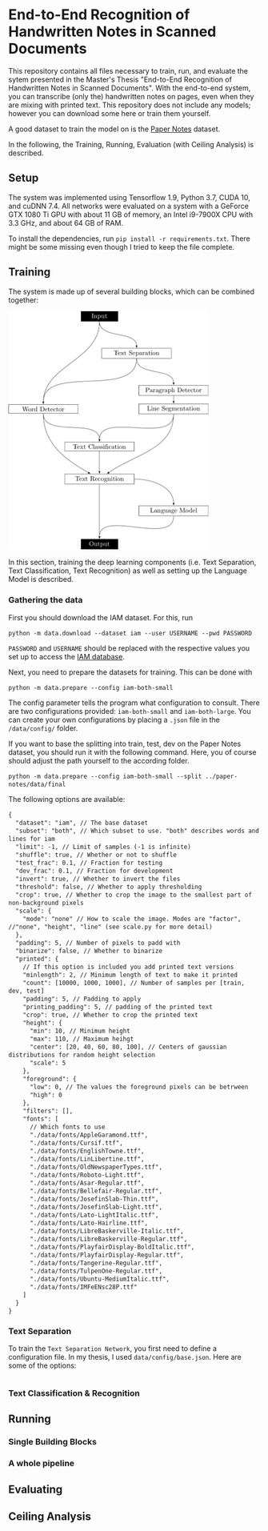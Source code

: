 # End-to-End Recognition of Handwritten Notes in Scanned Documents

This repository contains all files necessary to train, run, and evaluate the sytem presented in the Master's Thesis "End-to-End Recognition of Handwritten Notes in Scanned Documents".
With the end-to-end system, you can transcribe (only the) handwritten notes on pages, even when they are mixing with printed text.
This repository does not include any models; however you can download some here or train them yourself.

A good dataset to train the model on is the [Paper Notes](https://www.github.com/torbenm/paper-notes) dataset.

In the following, the Training, Running, Evaluation (with Ceiling Analysis) is described.

## Setup

The system was implemented using Tensorflow 1.9, Python 3.7, CUDA 10, and cuDNN 7.4.
All networks were evaluated on a system with a GeForce GTX 1080 Ti GPU with about 11 GB of memory, an Intel i9-7900X CPU with 3.3 GHz, and about 64 GB of RAM.

To install the dependencies, run `pip install -r requirements.txt`.
There might be some missing even though I tried to keep the file complete.

## Training

The system is made up of several building blocks, which can be combined together:

<img src="docs/pipeline.png" width="400" />

In this section, training the deep learning components (i.e. Text Separation, Text Classification, Text Recognition) as well as setting up the Language Model is described.

### Gathering the data

First you should download the IAM dataset. For this, run

```
python -m data.download --dataset iam --user USERNAME --pwd PASSWORD
```

`PASSWORD` and `USERNAME` should be replaced with the respective values you set up to access the [IAM database](http://www.fki.inf.unibe.ch/databases/iam-handwriting-database).

Next, you need to prepare the datasets for training.
This can be done with

```
python -m data.prepare --config iam-both-small
```

The config parameter tells the program what configuration to consult. There are two configurations provided: `iam-both-small` and `iam-both-large`. You can create your own configurations by placing a `.json` file in the `/data/config/` folder.

If you want to base the splitting into train, test, dev on the Paper Notes dataset, you should run it with the following command.
Here, you of course should adjust the path yourself to the according folder.

```
python -m data.prepare --config iam-both-small --split ../paper-notes/data/final
```

The following options are available:

```jsonc
{
  "dataset": "iam", // The base dataset
  "subset": "both", // Which subset to use. "both" describes words and lines for iam
  "limit": -1, // Limit of samples (-1 is infinite)
  "shuffle": true, // Whether or not to shuffle
  "test_frac": 0.1, // Fraction for testing
  "dev_frac": 0.1, // Fraction for development
  "invert": true, // Whether to invert the files
  "threshold": false, // Whether to apply thresholding
  "crop": true, // Whether to crop the image to the smallest part of non-background pixels
  "scale": {
    "mode": "none" // How to scale the image. Modes are "factor",                     //"none", "height", "line" (see scale.py for more detail)
  },
  "padding": 5, // Number of pixels to padd with
  "binarize": false, // Whether to binarize
  "printed": {
    // If this option is included you add printed text versions
    "minlength": 2, // Minimum length of text to make it printed
    "count": [10000, 1000, 1000], // Number of samples per [train, dev, test]
    "padding": 5, // Padding to apply
    "printing_padding": 5, // padding of the printed text
    "crop": true, // Whether to crop the printed text
    "height": {
      "min": 10, // Minimum height
      "max": 110, // Maximum heihgt
      "center": [20, 40, 60, 80, 100], // Centers of gaussian distributions for random height selection
      "scale": 5
    },
    "foreground": {
      "low": 0, // The values the foreground pixels can be betrween
      "high": 0
    },
    "filters": [],
    "fonts": [
      // Which fonts to use
      "./data/fonts/AppleGaramond.ttf",
      "./data/fonts/Cursif.ttf",
      "./data/fonts/EnglishTowne.ttf",
      "./data/fonts/LinLibertine.ttf",
      "./data/fonts/OldNewspaperTypes.ttf",
      "./data/fonts/Roboto-Light.ttf",
      "./data/fonts/Asar-Regular.ttf",
      "./data/fonts/Bellefair-Regular.ttf",
      "./data/fonts/JosefinSlab-Thin.ttf",
      "./data/fonts/JosefinSlab-Light.ttf",
      "./data/fonts/Lato-LightItalic.ttf",
      "./data/fonts/Lato-Hairline.ttf",
      "./data/fonts/LibreBaskerville-Italic.ttf",
      "./data/fonts/LibreBaskerville-Regular.ttf",
      "./data/fonts/PlayfairDisplay-BoldItalic.ttf",
      "./data/fonts/PlayfairDisplay-Regular.ttf",
      "./data/fonts/Tangerine-Regular.ttf",
      "./data/fonts/TulpenOne-Regular.ttf",
      "./data/fonts/Ubuntu-MediumItalic.ttf",
      "./data/fonts/IMFeENsc28P.ttf"
    ]
  }
}
```

### Text Separation

To train the `Text Separation Network`, you first need to define a configuration file. In my thesis, I used `data/config/base.json`.
Here are some of the options:

```jsonc

```

### Text Classification & Recognition

## Running

### Single Building Blocks

### A whole pipeline

## Evaluating

## Ceiling Analysis
